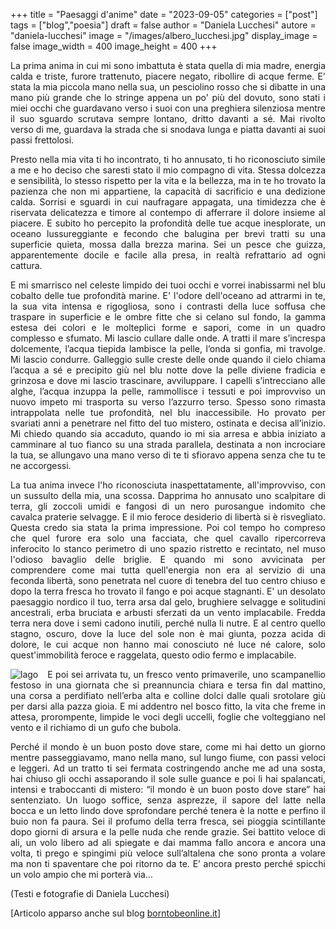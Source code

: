 +++
title = "Paesaggi d'anime"
date = "2023-09-05"
categories = ["post"]
tags = ["blog","poesia"]
draft = false
author = "Daniela Lucchesi"
autore = "daniela-lucchesi"
image = "/images/albero_lucchesi.jpg"
display_image = false
image_width = 400
image_height = 400
+++

<div style="text-align: justify">

La prima anima in cui mi sono imbattuta è stata quella di mia madre, energia calda e triste, furore trattenuto, piacere negato, ribollire di acque ferme.
E' stata la mia piccola mano nella sua, un pesciolino rosso che si dibatte in una mano più grande che lo stringe appena un po' più del dovuto, sono stati i miei occhi che guardavano verso i suoi con una preghiera silenziosa mentre il suo sguardo scrutava sempre lontano, dritto davanti a sé. Mai rivolto verso di me, guardava la strada che si snodava lunga e piatta davanti ai suoi passi frettolosi.  

Presto nella mia vita ti ho incontrato, ti ho annusato, ti ho riconosciuto simile a me e ho deciso che saresti stato il mio compagno di vita.
Stessa dolcezza e sensibilità, lo stesso rispetto per la vita e la bellezza, ma in te ho trovato la pazienza che non mi appartiene, la capacità di sacrificio e una dedizione calda.
Sorrisi e sguardi in cui naufragare appagata, una timidezza che è riservata delicatezza e timore al contempo di afferrare il dolore insieme al piacere.
E subito ho percepito la profondità delle tue acque inesplorate, un oceano lussureggiante e fecondo che balugina per brevi tratti su una superficie quieta, mossa dalla brezza marina. Sei un pesce che guizza, apparentemente docile e facile alla presa, in realtà refrattario ad ogni cattura.



<div style="float: right; margin-left: 15px; max-width: 50%;">
    <img src="/images/paesaggio_lucchesi.jpg" alt="" class="responsive-image" title="" style="max-width: 100%;">
</div>


E mi smarrisco nel celeste limpido dei tuoi occhi e vorrei inabissarmi nel blu cobalto delle tue profondità marine. E' l'odore dell'oceano ad attrarmi in te, la sua vita intensa e rigogliosa, sono i contrasti della luce soffusa che traspare in superficie e le ombre fitte che si celano sul fondo, la gamma estesa dei colori e le molteplici forme e sapori, come in un quadro complesso e sfumato.
Mi lascio cullare dalle onde.  A tratti il mare s’increspa dolcemente, l’acqua tiepida lambisce la pelle, l’onda si gonfia, mi travolge. Mi lascio condurre. Galleggio sulle creste delle onde quando il cielo chiama l’acqua a sé e precipito giù nel blu notte dove la pelle diviene fradicia e grinzosa e dove mi lascio trascinare, avviluppare. I capelli s’intrecciano alle alghe, l’acqua inzuppa la pelle, rammollisce i tessuti  e poi improvviso un nuovo impeto mi trasporta su verso l’azzurro terso.
Spesso sono rimasta intrappolata nelle tue profondità, nel blu inaccessibile.
Ho provato per svariati anni a penetrare nel fitto del tuo mistero, ostinata e decisa all’inizio. Mi chiedo quando sia accaduto, quando io mi sia arresa e abbia iniziato a camminare al tuo fianco su una strada parallela, destinata a non incrociare la tua, se allungavo una mano verso di te ti sfioravo appena senza che tu te ne accorgessi.


La tua anima invece l'ho riconosciuta inaspettatamente, all'improvviso, con un sussulto della mia, una scossa. Dapprima ho annusato uno scalpitare di terra, gli zoccoli umidi e fangosi di un nero purosangue indomito che cavalca praterie selvagge. E il mio feroce desiderio di libertà si è risvegliato.
Questa credo sia stata la prima impressione.
Poi col tempo ho compreso che quel furore era solo una facciata, che quel cavallo ripercorreva inferocito lo stanco perimetro di uno spazio ristretto e recintato, nel muso l'odioso bavaglio delle briglie.
E quando mi sono avvicinata per comprendere come mai tutta quell'energia non era al servizio di una feconda libertà, sono penetrata nel cuore di tenebra del tuo centro chiuso e dopo la terra fresca ho trovato il fango e poi acque stagnanti.
E' un desolato paesaggio nordico il tuo, terra arsa dal gelo, brughiere selvagge e solitudini ancestrali, erba bruciata e arbusti sferzati da un vento implacabile.
Fredda terra nera dove i semi cadono inutili, perché nulla li nutre.
E al centro quello stagno, oscuro, dove la luce del sole non è mai giunta, pozza acida di dolore, le cui acque non hanno mai conosciuto né luce né calore, solo quest'immobilità feroce e raggelata, questo odio fermo e implacabile.  


<div style="float: left; margin-right: 15px; max-width: 40%;">
    <img src="/images/argine_lucchesi.jpg" alt="lago" class="responsive-image" title="" style="max-width: 100%;">
</div>

E poi sei arrivata tu, un fresco vento primaverile, uno scampanellio festoso in una giornata che si preannuncia chiara e tersa fin dal mattino, una corsa a perdifiato nell’erba alta e colline dolci dalle quali srotolare giù per darsi alla pazza gioia.
E mi addentro nel bosco fitto, la vita che freme in attesa, prorompente, limpide le voci degli uccelli, foglie che volteggiano nel vento e il richiamo di un gufo che bubola.



Perché il mondo è un buon posto dove stare, come mi hai detto un giorno mentre passeggiavamo, mano nella mano, sul lungo fiume, con passi veloci e leggeri. Ad un tratto ti sei fermata costringendo anche me ad una sosta, hai chiuso gli occhi assaporando il sole sulle guance e poi li hai spalancati, intensi e traboccanti di mistero: “il mondo è un buon posto dove stare” hai sentenziato. Un luogo soffice, senza asprezze, il sapore del latte nella bocca e un letto lindo dove sprofondare perché tenera è la notte e perfino il buio non fa paura.
Sei il profumo della terra fresca, sei pioggia scintillante dopo giorni di arsura e la pelle nuda che rende grazie. Sei battito veloce di ali, un volo libero ad ali spiegate e dai mamma fallo ancora e ancora una volta, ti prego e spingimi più veloce sull’altalena che sono pronta a volare ma non ti spaventare che poi ritorno da te. E’ ancora presto perché spicchi un volo ampio che mi porterà via…

(Testi e fotografie di Daniela Lucchesi)

</div>

[Articolo apparso anche sul blog [borntobeonline.it](https://borntobeonline.it)]
